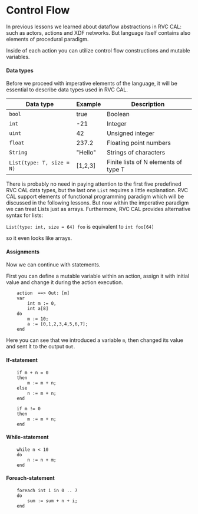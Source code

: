 # Control Flow

In previous lessons we learned about dataflow abstractions in RVC CAL:
such as actors, actions and XDF networks. But language itself contains
also elements of procedural paradigm.

Inside of each action you can utilize control flow constructions and
mutable variables.

#### Data types

Before we proceed with imperative elements of the language, it will
be essential to describe data types used in RVC CAL.

Data type                 | Example | Description
--------------------------|---------|---------
`bool`                    |  true   |  Boolean 
`int`                     | -21     |  Integer
`uint`                    |  42     |  Unsigned integer
`float`                   |  237.2  |  Floating point numbers
`String`                  | "Hello" |  Strings of characters
`List(type: T, size = N)` | [1,2,3] |  Finite lists of N elements of type T


There is probably no need in paying attention to the first five predefined RVC CAL
data types, but the last one `List` requires a little explanation.
RVC CAL support elements of functional programming paradigm which will be discussed
in the following lessons. But now within the imperative paradigm we can treat Lists
just as arrays. Furthermore, RVC CAL provides alternative syntax for lists:

`List(type: int, size = 64) foo` is equivalent to `int foo[64]`

so it even looks like arrays.

#### Assignments

Now we can continue with statements.

First you can define a mutable variable within an action, assign it with
initial value and change it during the action execution.

```
	action  ==> Out: [m]
	var
		int m := 0,
		int a[8]
	do
		m := 10;
		a := [0,1,2,3,4,5,6,7];
	end
```
Here you can see that we introduced a variable `m`, then changed its value and sent it to the output `Out`.


#### If-statement

```
	if m + n = 0
	then
		m := m + n;
	else
		n := m + n;
	end
```

```
	if m != 0
	then
		m := m + n;
	end
```



#### While-statement

```
	while n < 10
	do
		n := n + m;
	end
```



#### Foreach-statement

```
	foreach int i in 0 .. 7
	do
		sum := sum + n + i;
	end
```


